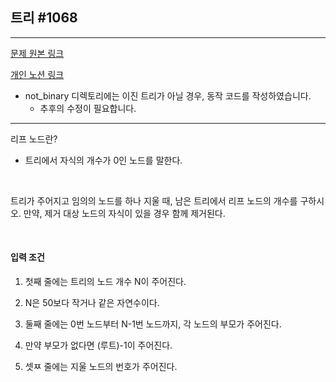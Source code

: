 ## 트리  #1068
----
[문제 원본 링크](https://www.acmicpc.net/problem/1068)

[개인 노션 링크](https://leedongyeop.notion.site/1068-8b30b1c6725a4cfc9587b646ec35e6d0)


- not_binary 디렉토리에는 이진 트리가 아닐 경우, 동작 코드를 작성하였습니다.
    - 추후의 수정이 필요합니다.


---
리프 노드란?
- 트리에서 자식의 개수가 0인 노드를 말한다.

<br/>

트리가 주어지고 임의의 노드를 하나 지울 때, 남은 트리에서 리프 노드의 개수를 구하시오.
만약, 제거 대상 노드의 자식이 있을 경우 함께 제거된다.

<br/>

#### 입력 조건
1. 첫째 줄에는 트리의 노드 개수 N이 주어진다. 

2. N은 50보다 작거나 같은 자연수이다.

3. 둘째 줄에는 0번 노드부터 N-1번 노드까지, 각 노드의 부모가 주어진다. 
4. 만약 부모가 없다면 (루트)-1이 주어진다.
5. 셋ㅉ 줄에는 지울 노드의 번호가 주어진다.